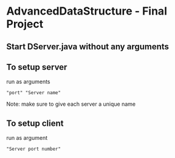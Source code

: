 # AdvancedDataStructure - Final Project

## Start DServer.java without any arguments

## To setup server

run as arguments

```
"port" "Server name"
```
Note: make sure to give each server a unique name

## To setup client

run as argument

```
"Server port number"
```
